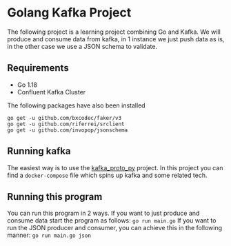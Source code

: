 # Golang Kafka Project
The following project is a learning project combining Go and Kafka.
We will produce and consume data from kafka, in 1 instance we just push data as is, in the other case we use a JSON schema to validate.

## Requirements
* Go 1.18
* Confluent Kafka Cluster

The following packages have also been installed
```
go get -u github.com/bxcodec/faker/v3
go get -u github.com/riferrei/srclient
go get -u github.com/invopop/jsonschema
```

## Running kafka
The easiest way is to use the [kafka_proto_py](https://github.com/Ycallaer/kafka_proto_py) project.
In this project you can find a `docker-compose` file which spins up kafka and some related tech.

## Running this program
You can run this program in 2 ways. If you want to just produce and consume data start the program as follows:
`go run main.go`
If you want to run the JSON producer and consumer, you can achieve this in the following manner:
`go run main.go json`
